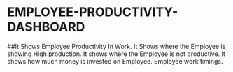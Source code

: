 # EMPLOYEE-PRODUCTIVITY-DASHBOARD
##It Shows Employee Productivity In Work.
  It Shows where the Employee is showing High production.
  It shows where the Employee is not productive.
  It shows how much money is invested on Employee.
  Employee work timings.

